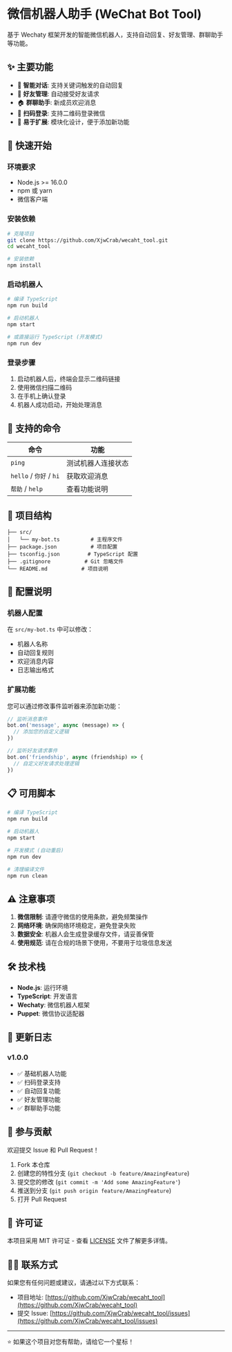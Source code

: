 # 微信机器人助手 (WeChat Bot Tool)

基于 Wechaty 框架开发的智能微信机器人，支持自动回复、好友管理、群聊助手等功能。

## ✨ 主要功能

- 🤖 **智能对话**: 支持关键词触发的自动回复
- 👥 **好友管理**: 自动接受好友请求
- 🏠 **群聊助手**: 新成员欢迎消息
- 📱 **扫码登录**: 支持二维码登录微信
- 🔧 **易于扩展**: 模块化设计，便于添加新功能

## 🚀 快速开始

### 环境要求

- Node.js >= 16.0.0
- npm 或 yarn
- 微信客户端

### 安装依赖

```bash
# 克隆项目
git clone https://github.com/XjwCrab/wecaht_tool.git
cd wecaht_tool

# 安装依赖
npm install
```

### 启动机器人

```bash
# 编译 TypeScript
npm run build

# 启动机器人
npm start

# 或直接运行 TypeScript (开发模式)
npm run dev
```

### 登录步骤

1. 启动机器人后，终端会显示二维码链接
2. 使用微信扫描二维码
3. 在手机上确认登录
4. 机器人成功启动，开始处理消息

## 🤖 支持的命令

| 命令 | 功能 |
|------|------|
| `ping` | 测试机器人连接状态 |
| `hello` / `你好` / `hi` | 获取欢迎消息 |
| `帮助` / `help` | 查看功能说明 |

## 📁 项目结构

```
├── src/
│   └── my-bot.ts          # 主程序文件
├── package.json           # 项目配置
├── tsconfig.json         # TypeScript 配置
├── .gitignore           # Git 忽略文件
└── README.md           # 项目说明
```

## 🔧 配置说明

### 机器人配置

在 `src/my-bot.ts` 中可以修改：

- 机器人名称
- 自动回复规则
- 欢迎消息内容
- 日志输出格式

### 扩展功能

您可以通过修改事件监听器来添加新功能：

```typescript
// 监听消息事件
bot.on('message', async (message) => {
  // 添加您的自定义逻辑
})

// 监听好友请求事件
bot.on('friendship', async (friendship) => {
  // 自定义好友请求处理逻辑
})
```

## 📋 可用脚本

```bash
# 编译 TypeScript
npm run build

# 启动机器人
npm start

# 开发模式 (自动重启)
npm run dev

# 清理编译文件
npm run clean
```

## ⚠️ 注意事项

1. **微信限制**: 请遵守微信的使用条款，避免频繁操作
2. **网络环境**: 确保网络环境稳定，避免登录失败
3. **数据安全**: 机器人会生成登录缓存文件，请妥善保管
4. **使用规范**: 请在合规的场景下使用，不要用于垃圾信息发送

## 🛠️ 技术栈

- **Node.js**: 运行环境
- **TypeScript**: 开发语言
- **Wechaty**: 微信机器人框架
- **Puppet**: 微信协议适配器

## 📝 更新日志

### v1.0.0
- ✅ 基础机器人功能
- ✅ 扫码登录支持
- ✅ 自动回复功能
- ✅ 好友管理功能
- ✅ 群聊助手功能

## 🤝 参与贡献

欢迎提交 Issue 和 Pull Request！

1. Fork 本仓库
2. 创建您的特性分支 (`git checkout -b feature/AmazingFeature`)
3. 提交您的修改 (`git commit -m 'Add some AmazingFeature'`)
4. 推送到分支 (`git push origin feature/AmazingFeature`)
5. 打开 Pull Request

## 📄 许可证

本项目采用 MIT 许可证 - 查看 [LICENSE](LICENSE) 文件了解更多详情。

## 🙋‍♂️ 联系方式

如果您有任何问题或建议，请通过以下方式联系：

- 项目地址: [https://github.com/XjwCrab/wecaht_tool](https://github.com/XjwCrab/wecaht_tool)
- 提交 Issue: [https://github.com/XjwCrab/wecaht_tool/issues](https://github.com/XjwCrab/wecaht_tool/issues)

---

⭐ 如果这个项目对您有帮助，请给它一个星标！
